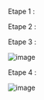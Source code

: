 Etape 1 :

Etape 2 : 

Etape 3 : 

![image](https://github.com/user-attachments/assets/780fb212-be4d-413b-9c89-772515fa9de0)

Etape 4 :

![image](https://github.com/user-attachments/assets/70b15b8c-d3ca-4e81-b4e1-7279d0d27319)

